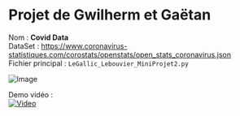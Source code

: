 # Projet de Gwilherm et Gaëtan

Nom : **Covid Data**<br>
DataSet : https://www.coronavirus-statistiques.com/corostats/openstats/open_stats_coronavirus.json<br>
Fichier principal : `LeGallic_Lebouvier_MiniProjet2.py`

![Image](https://i.imgur.com/9tt2eGD.png)

Demo vidéo :<br>
[![Video](https://img.youtube.com/vi/lrjFCR6I8ok/0.jpg)](https://www.youtube.com/watch?v=lrjFCR6I8ok)
